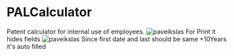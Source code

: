 # PALCalculator
Patent calculator for internal use of employees.
![paveikslas](https://user-images.githubusercontent.com/5388554/199601168-0bf16c06-5040-4467-b8d1-27a23ee7dfc7.png)
For Print it hides fields
![paveikslas](https://user-images.githubusercontent.com/5388554/199601297-1ea4ce0e-fdfa-47e0-b9fa-a05956ca4085.png)
Since first date and last should be same +10Years it's auto filled
